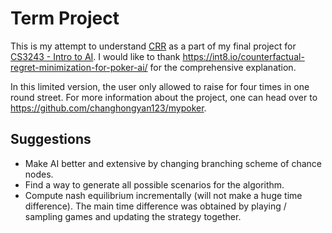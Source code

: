 # Term Project
This is my attempt to understand [CRR](https://poker.cs.ualberta.ca/publications/NIPS07-cfr.pdf) as a part of my final project for [CS3243 - Intro to AI](https://nusmods.com/modules/CS3243/introduction-to-artificial-intelligence). I would like to thank <https://int8.io/counterfactual-regret-minimization-for-poker-ai/> for the comprehensive explanation.  

In this limited version, the user only allowed to raise for four times in one round street. For more information about the project, one can head over to <https://github.com/changhongyan123/mypoker>.  

## Suggestions

- Make AI better and extensive by changing branching scheme of chance nodes.
- Find a way to generate all possible scenarios for the algorithm.
- Compute nash equilibrium incrementally (will not make a huge time difference). The main time difference was obtained by playing / sampling games and updating the strategy together.
